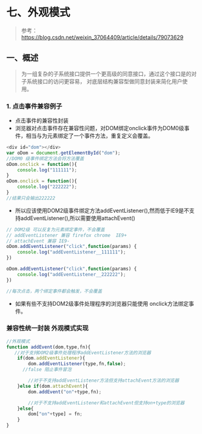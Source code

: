 # 七、外观模式

> 参考：https://blog.csdn.net/weixin_37064409/article/details/79073629

## 一、概述

> 为一组复杂的子系统接口提供一个更高级的同意接口，通过这个接口是的对子系统接口的访问更容易， 对底层结构兼容型做同意封装来简化用户使用。

### 1. 点击事件兼容例子

- 点击事件的兼容性封装
- 浏览器对点击事件存在兼容性问题，对DOM绑定onclick事件为DOM0级事件，相当与为元素绑定了一个事件方法，重复定义会覆盖。

```javascript
<div id="dom"></div>
var oDom = document.getElementById("dom");
//DOM0 级事件绑定方法会将方法覆盖
oDom.onclick = function(){
	console.log("111111");
}
oDom.onclick = function(){
	console.log("222222");
}
//结果只会输出222222
```

- 所以应该使用DOM2级事件绑定方法addEventListener(),然而低于IE9是不支持addEventListener(),所以需要使用attachEvent()

```javascript
// DOM2级 可以反复为元素绑定事件，不会覆盖  
// addEventListener 兼容 firefox chrome  IE9+
// attachEvent 兼容 IE9-
oDom.addEventListener("click",function(params) {
	console.log("addEventListener__111111");
})

oDom.addEventListener("click",function(params) {
	console.log("addEventListener__222222");
})

//每次点击，两个绑定事件都会触发，不会覆盖
```

- 如果有些不支持DOM2级事件处理程序的浏览器只能使用 onclick方法绑定事件。

### 兼容性统一封装 外观模式实现

```javascript
//外观模式
function addEvent(dom,type,fn){
   //对于支持DOM2级事件处理程序addEventListener方法的浏览器
    if(dom.addEventListener){
        dom.addEventListener(type,fn,false);  
      //false 阻止事件冒泡

        //对于不支持addEventListener方法但支持attachEvent方法的浏览器
    }else if(dom.attachEvent){
        dom.addEvent("on"+type,fn);

        //对于不支持addEventListener和attachEvent但支持on+type的浏览器
    }else{
        dom["on"+type] = fn;
    }
}
```